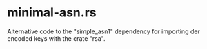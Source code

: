 # minimal-asn.rs
Alternative code to the "simple_asn1" dependency for importing der encoded keys with the crate "rsa".
